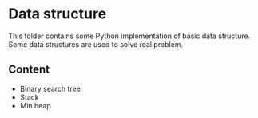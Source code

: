 # Data structure
This folder contains some Python implementation of basic data structure. Some data structures are used to solve real problem.

## Content
- Binary search tree
- Stack
- Min heap
